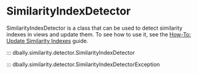 # SimilarityIndexDetector

SimilarityIndexDetector is a class that can be used to detect similarity indexes in views and update them. To see how to use it, see the [How-To: Update Similarity Indexes](../../how-to/update_similarity_indexes.md) guide.

::: dbally.similarity.detector.SimilarityIndexDetector

::: dbally.similarity.detector.SimilarityIndexDetectorException
